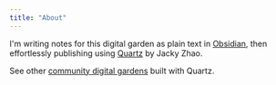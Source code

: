 ```yaml
---
title: "About"
---
```


I'm writing notes for this digital garden as plain text in [Obsidian](https://obsidian.md/), then effortlessly publishing using [Quartz](https://quartz.jzhao.xyz) by Jacky Zhao. 

See other [community digital gardens](/docs/showcase.md) built with Quartz.

